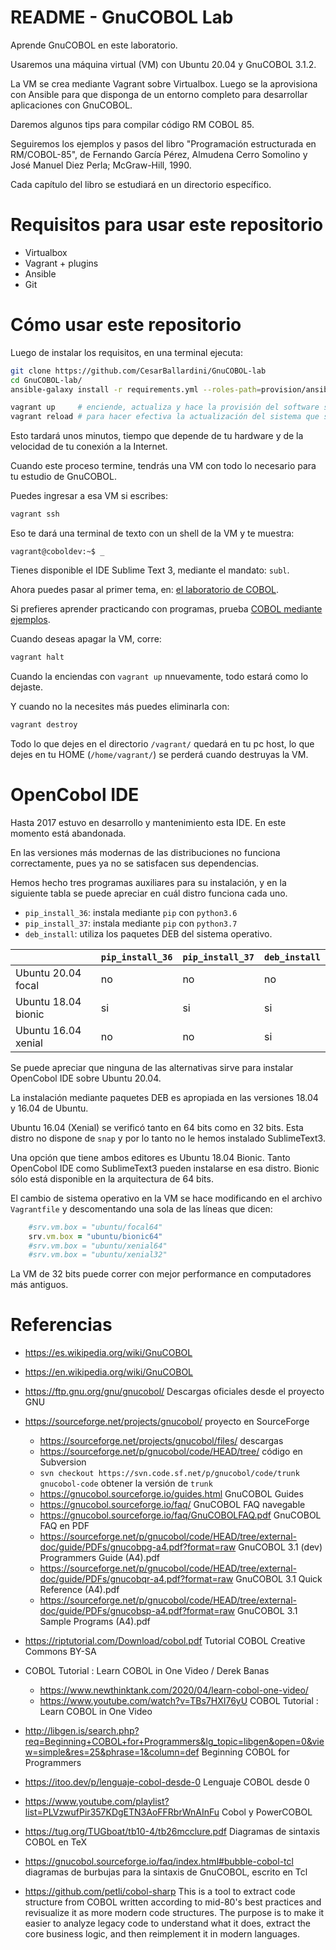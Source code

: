 # README - GnuCOBOL Lab

Aprende GnuCOBOL en este laboratorio.

Usaremos una máquina virtual (VM) con Ubuntu 20.04 y GnuCOBOL 3.1.2.

La VM se crea mediante Vagrant sobre Virtualbox.  Luego se la aprovisiona con Ansible para que
disponga de un entorno completo para desarrollar aplicaciones con GnuCOBOL.

Daremos algunos tips para compilar código RM COBOL 85.

Seguiremos los ejemplos y pasos del libro "Programación estructurada en RM/COBOL-85", de Fernando García Pérez,
Almudena Cerro Somolino y José Manuel Diez Perla; McGraw-Hill, 1990.

Cada capítulo del libro se estudiará en un directorio específico.

# Requisitos para usar este repositorio

* Virtualbox
* Vagrant + plugins
* Ansible
* Git

# Cómo usar este repositorio

Luego de instalar los requisitos, en una terminal ejecuta:

```bash
git clone https://github.com/CesarBallardini/GnuCOBOL-lab
cd GnuCOBOL-lab/
ansible-galaxy install -r requirements.yml --roles-path=provision/ansible/roles/ --force

vagrant up     # enciende, actualiza y hace la provisión del software solicitado
vagrant reload # para hacer efectiva la actualización del sistema que se realizó
```


Esto tardará unos minutos, tiempo que depende de tu hardware y de la velocidad de tu conexión a la Internet.

Cuando este proceso termine, tendrás una VM con todo lo necesario para tu estudio de GnuCOBOL.

Puedes ingresar a esa VM si escribes:


```bash
vagrant ssh
```

Eso te dará una terminal de texto con un shell de la VM y te muestra:

```text
vagrant@coboldev:~$ _
```

Tienes disponible el IDE Sublime Text 3, mediante el mandato: `subl`.


Ahora puedes pasar al primer tema, en: [el laboratorio de COBOL](penrmc85/README.md).

Si prefieres aprender practicando con programas, prueba [COBOL mediante ejemplos](cobol-mediante-ejemplos/README.md).


Cuando deseas apagar la VM, corre:

```bash
vagrant halt
```

Cuando la enciendas con `vagrant up` nnuevamente, todo estará como lo dejaste.

Y cuando no la necesites más puedes eliminarla con:

```bash
vagrant destroy
```

Todo lo que dejes en el directorio `/vagrant/` quedará en tu pc host, lo que dejes en tu HOME (`/home/vagrant/`) se perderá cuando destruyas la VM.

# OpenCobol IDE

Hasta 2017 estuvo en desarrollo y mantenimiento esta IDE.  En este momento está abandonada.

En las versiones más modernas de las distribuciones no funciona correctamente, pues ya no
se satisfacen sus dependencias.

Hemos hecho tres programas auxiliares para su instalación, y en la siguiente tabla 
se puede apreciar en cuál distro funciona cada uno.

* `pip_install_36`: instala mediante `pip` con `python3.6`
* `pip_install_37`: instala mediante `pip` con `python3.7`
* `deb_install`: utiliza los paquetes DEB del sistema operativo.


|                     | `pip_install_36` | `pip_install_37` | `deb_install`|
|---------------------|------------------|------------------|--------------|
| Ubuntu 20.04 focal  |       no         |       no         |      no      |
| Ubuntu 18.04 bionic |       si         |       si         |      si      |
| Ubuntu 16.04 xenial |       no         |       no         |      si      |


Se puede apreciar que ninguna de las alternativas sirve para instalar OpenCobol IDE sobre Ubuntu 20.04.

La instalación mediante paquetes DEB es apropiada en las versiones 18.04 y 16.04 de Ubuntu.  

Ubuntu 16.04 (Xenial) se verificó tanto en 64 bits como en 32 bits.  Esta distro no dispone de `snap` y por lo tanto no le hemos instalado SublimeText3.


Una opción que tiene ambos editores es Ubuntu 18.04 Bionic.  Tanto OpenCobol IDE como SublimeText3 pueden instalarse en esa distro.  Bionic sólo
está disponible en la arquitectura de 64 bits.


El cambio de sistema operativo en la VM se hace modificando en el archivo `Vagrantfile` y descomentando una sola
de las líneas que dicen:

```ruby
    #srv.vm.box = "ubuntu/focal64"
    srv.vm.box = "ubuntu/bionic64"
    #srv.vm.box = "ubuntu/xenial64"
    #srv.vm.box = "ubuntu/xenial32"
```

La VM de 32 bits puede correr con mejor performance en computadores más antiguos.


# Referencias

* https://es.wikipedia.org/wiki/GnuCOBOL
* https://en.wikipedia.org/wiki/GnuCOBOL
* https://ftp.gnu.org/gnu/gnucobol/ Descargas oficiales desde el proyecto GNU
* https://sourceforge.net/projects/gnucobol/ proyecto en SourceForge
  * https://sourceforge.net/projects/gnucobol/files/ descargas
  * https://sourceforge.net/p/gnucobol/code/HEAD/tree/ código en Subversion
  * `svn checkout https://svn.code.sf.net/p/gnucobol/code/trunk gnucobol-code` obtener la versión de `trunk`
  * https://gnucobol.sourceforge.io/guides.html GnuCOBOL Guides
  * https://gnucobol.sourceforge.io/faq/ GnuCOBOL FAQ navegable
  * https://gnucobol.sourceforge.io/faq/GnuCOBOLFAQ.pdf GnuCOBOL FAQ en PDF
  * https://sourceforge.net/p/gnucobol/code/HEAD/tree/external-doc/guide/PDFs/gnucobpg-a4.pdf?format=raw GnuCOBOL 3.1 (dev) Programmers Guide (A4).pdf
  * https://sourceforge.net/p/gnucobol/code/HEAD/tree/external-doc/guide/PDFs/gnucobqr-a4.pdf?format=raw GnuCOBOL 3.1 Quick Reference (A4).pdf
  * https://sourceforge.net/p/gnucobol/code/HEAD/tree/external-doc/guide/PDFs/gnucobsp-a4.pdf?format=raw GnuCOBOL 3.1 Sample Programs (A4).pdf

* https://riptutorial.com/Download/cobol.pdf Tutorial COBOL Creative Commons BY-SA

* COBOL Tutorial : Learn COBOL in One Video / Derek Banas
  * https://www.newthinktank.com/2020/04/learn-cobol-one-video/
  * https://www.youtube.com/watch?v=TBs7HXI76yU COBOL Tutorial : Learn COBOL in One Video
* http://libgen.is/search.php?req=Beginning+COBOL+for+Programmers&lg_topic=libgen&open=0&view=simple&res=25&phrase=1&column=def Beginning COBOL for Programmers
* https://itoo.dev/p/lenguaje-cobol-desde-0 Lenguaje COBOL desde 0
* https://www.youtube.com/playlist?list=PLVzwufPir357KDgETN3AoFFRbrWnAInFu Cobol y PowerCOBOL


* https://tug.org/TUGboat/tb10-4/tb26mcclure.pdf Diagramas de sintaxis COBOL en TeX
* https://gnucobol.sourceforge.io/faq/index.html#bubble-cobol-tcl diagramas de burbujas para la sintaxis de GnuCOBOL, escrito en Tcl
* https://github.com/petli/cobol-sharp This is a tool to extract code structure from COBOL written according to mid-80's best practices and revisualize it as more modern code structures. The purpose is to make it easier to analyze legacy code to understand what it does, extract the core business logic, and then reimplement it in modern languages.
